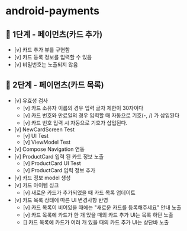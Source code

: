 # android-payments

## 🚀 1단계 - 페이먼츠(카드 추가)

- [v] 카드 추가 뷰를 구현함
- [v] 카드 등록 정보를 입력할 수 있음
- [v] 비밀번호는 노출되지 않음

## 🚀 2단계 - 페이먼츠(카드 목록)

- [v] 유효성 검사
    - [v] 카드 소유자 이름의 경우 입력 글자 제한이 30자이다
    - [v] 카드 번호와 만료일의 경우 입력할 때 자동으로 기호(-, /) 가 삽입된다
    - [v] 카드 번호 입력 시 자동으로 기호가 삽입된다.
- [v] NewCardScreen Test
    - [v] UI Test
    - [v] ViewModel Test
- [v] Compose Navigation 연동
- [v] ProductCard 입력 된 카드 정보 노출
  - [v] ProductCard UI Test
  - [v] ProductCard 입력 정보 추가
- [v] 카드 정보 model 생성
- [v] 카드 아이템 싱크
    - [v] 새로운 카드가 추가되었을 때 카드 목록 업데이트
- [v] 카드 목록 상태에 따른 UI 변경사항 반영
    - [v] 카드 목록이 비어있을 때에는 "새로운 카드를 등록해주세요" 안내 노출
    - [v] 카드 목록에 카드가 한 개 있을 때의 카드 추가 UI는 목록 하단 노출
    - [] 카드 목록에 카드가 여러 개 있을 때의 카드 추가 UI는 상단바 노출
